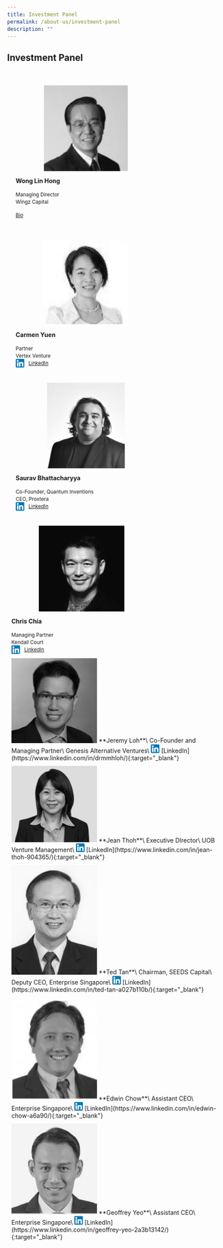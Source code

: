 ```yaml
---
title: Investment Panel
permalink: /about-us/investment-panel
description: ""
---
```

<link rel="stylesheet" href="/sgds.css" />
<h2><strong>Investment Panel</strong></h2>
<div style="display: flex; flex-wrap: wrap; padding: 10px">
    <div class="sgds-card col" style="flex: 1 1 47%; margin: 10px">
        <div class="sgds-card-image" style="margin-top: 15px; padding-left: 1.5rem;">
            <figure class="sgds-image"
                style="height: 200px;display: flex;justify-content: center;flex-direction: column;">
                <img src="/images/wonglinhong.jpg" style="width: 200px; margin-left: 0; filter:grayscale(1);object-fit: scale-down; max-width: 100%;
                max-height: 100%;">
            </figure>
        </div>
        <div class="sgds-card-content">
            <p><strong>Wong Lin Hong</strong></p>
            <small>Managing Director</small><br>
            <small>Wingz Capital</small>
            <div class="d-flex">
                <p>
                    <a href="http://www.wingz.com.sg/Wingz_Capital_Corporate/MD_Profile.html"
                        target="_blank"><small>Bio</small></a>
                </p>
            </div>
        </div>
    </div>
    <div class="sgds-card col" style="flex: 1 1 47%; margin: 10px">
        <div class="sgds-card-image" style="margin-top: 15px; padding-left: 1.5rem;">
            <figure class="sgds-image"
                style="height: 200px;display: flex;justify-content: center;flex-direction: column;">
                <img src="/images/carmenyuen.jpg" style="width: 200px; margin-left: 0; filter:grayscale(1);object-fit: scale-down; max-width: 100%;
                    max-height: 100%;">
            </figure>
        </div>
        <div class="sgds-card-content">
            <p><strong>Carmen Yuen</strong></p>
            <small>Partner</small><br>
            <small>Vertex Venture</small>
            <div style="display: flex;">
                <img src="/images/linkedin.png"
                        style="width: 20px;margin-left: 0; display: inline; margin-right: 10px;">
                <a href="https://www.linkedin.com/in/yuencarmen" target="_blank"><small>LinkedIn</small></a>
            </div>
        </div>
    </div>
    <div class="sgds-card col" style="flex: 1 1 47%; margin: 10px">
        <div class="sgds-card-image" style="margin-top: 15px; padding-left: 1.5rem;">
            <figure class="sgds-image"
                style="height: 200px;display: flex;justify-content: center;flex-direction: column;">
                <img src="/images/saurav.jpg" style="width: 200px; margin-left: 0; filter:grayscale(1);object-fit: scale-down; max-width: 100%;
                max-height: 100%;">
            </figure>
        </div>
        <div class="sgds-card-content">
                <p><strong>Saurav Bhattacharyya</strong></p>
                <small>Co-Founder, Quantum Inventions</small><br>
                <small>CEO, Proxtera</small><br>
                <div style="display: flex;">
                    <img src="/images/linkedin.png"
                        style="width: 20px;margin-left: 0; display: inline; margin-right: 10px;">
                <a href="https://www.linkedin.com/in/sauravbhattacharyya" target="_blank"><small>LinkedIn</small></a>
            </div>
        </div>
        </div>
    </div>
    <div class="sgds-card col" style="flex: 1 1 47%; margin: 10px">
        <div class="sgds-card-image" style="margin-top: 15px; padding-left: 1.5rem;">
            <figure class="sgds-image"
                style="height: 200px;display: flex;justify-content: center;flex-direction: column;">
                <img src="/images/chrischia.jpg" style="width: 200px; margin-left: 0; filter:grayscale(1);object-fit: scale-down; max-width: 100%;
                max-height: 100%;">
            </figure>
        </div>
        <div class="sgds-card-content">
        <p><strong>Chris Chia</strong></p>
        <small>Managing Partner</small><br>
        <small>Kendall Court</small>
        <div style="display: flex;">
            <img src="/images/linkedin.png"
                style="width: 20px;margin-left: 0; display: inline; margin-right: 10px;">
        <a href="https://www.linkedin.com/in/chris-chia-7ba7ab3" target="_blank"><small>LinkedIn</small></a>
    </div>
        </div>
    </div>
    <div class="sgds-card hbms col" style="flex: 1 1 47%; margin: 10px">
        <img src="/images/jeremyloh.jpg" style="width: 200px; margin-left: 0; filter:grayscale(1);">
        **Jeremy Loh**\
        Co-Founder and Managing Partner\
        Genesis Alternative Ventures\
        <img src="/images/linkedin.png" style="width: 20px;margin-left: 0; display: inline;">
        [LinkedIn](https://www.linkedin.com/in/drmmhloh/){:target="_blank"}
    </div>
    <div class="sgds-card hbms col" style="flex: 1 1 47%; margin: 10px">
        <img src="/images/jeanthoh.jpg" style="width: 200px; margin-left: 0; filter:grayscale(1)">
        **Jean Thoh**\
        Executive DIrector\
        UOB Venture Management\
        <img src="/images/linkedin.png" style="width: 20px;margin-left: 0; display: inline;">
        [LinkedIn](https://www.linkedin.com/in/jean-thoh-904365/){:target="_blank"}
    </div>
    <div class="sgds-card hbms col" style="flex: 1 1 47%; margin: 10px">
        <img src="/images/tedtan.jpg" style="width: 200px; margin-left: 0; filter:grayscale(1);">
        **Ted Tan**\
        Chairman, SEEDS Capital\
        Deputy CEO, Enterprise Singapore\
        <img src="/images/linkedin.png" style="width: 20px;margin-left: 0; display: inline;">
        [LinkedIn](https://www.linkedin.com/in/ted-tan-a027b110b/){:target="_blank"}
    </div>
    <div class="sgds-card hbms col" style="flex: 1 1 47%; margin: 10px">
        <img src="/images/edwinchow.jpg" style="width: 200px; margin-left: 0; filter:grayscale(1);">
        **Edwin Chow**\
        Assistant CEO\
        Enterprise Singapore\
        <img src="/images/linkedin.png" style="width: 20px;margin-left: 0; display: inline; ">
        [LinkedIn](https://www.linkedin.com/in/edwin-chow-a6a90/){:target="_blank"}
    </div>
    <div class="sgds-card hbms col" style="flex: 1 1 47%; margin: 10px">
        <img src="/images/geoffreyyeo.jpg" style="width: 200px; margin-left: 0;filter:grayscale(1);">
        **Geoffrey Yeo**\
        Assistant CEO\
        Enterprise Singapore\
        <img src="/images/linkedin.png" style="width: 20px;margin-left: 0; display: inline; ">
        [LinkedIn](https://www.linkedin.com/in/geoffrey-yeo-2a3b13142/){:target="_blank"}
    </div>
</div>
